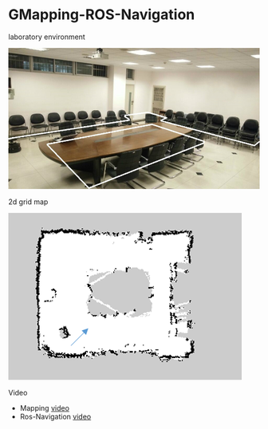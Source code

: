 # GMapping-ROS-Navigation

laboratory environment

![image](https://github.com/Todd-Qi/GMapping-ROS-Navigation/blob/master/map/lab-map.jpg)

2d grid map

![image](https://github.com/Todd-Qi/GMapping-ROS-Navigation/blob/master/map/lab-2d-grid-map.png)



Video

+ Mapping [video]()
+ Ros-Navigation [video]()
